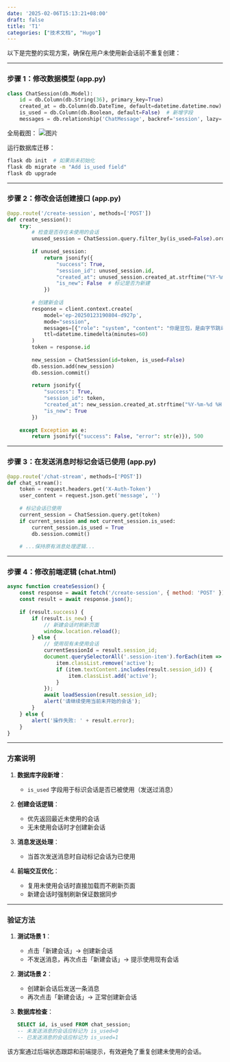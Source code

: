 ```yaml
---
date: '2025-02-06T15:13:21+08:00'
draft: false
title: 'T1'
categories: ["技术文档", "Hugo"]
---
```


以下是完整的实现方案，确保在用户未使用新会话前不重复创建：

---

### 步骤 1：修改数据模型 (app.py)
```python
class ChatSession(db.Model):
    id = db.Column(db.String(36), primary_key=True)
    created_at = db.Column(db.DateTime, default=datetime.datetime.now)
    is_used = db.Column(db.Boolean, default=False)  # 新增字段
    messages = db.relationship('ChatMessage', backref='session', lazy='dynamic')
```

全局截图：
![图片](/images/2025/image.png)




运行数据库迁移：
```bash
flask db init  # 如果尚未初始化
flask db migrate -m "Add is_used field"
flask db upgrade
```

---

### 步骤 2：修改会话创建接口 (app.py)
```python
@app.route('/create-session', methods=['POST'])
def create_session():
    try:
        # 检查是否存在未使用的会话
        unused_session = ChatSession.query.filter_by(is_used=False).order_by(ChatSession.created_at.desc()).first()
        
        if unused_session:
            return jsonify({
                "success": True,
                "session_id": unused_session.id,
                "created_at": unused_session.created_at.strftime("%Y-%m-%d %H:%M"),
                "is_new": False  # 标记是否为新建
            })
        
        # 创建新会话
        response = client.context.create(
            model='ep-20250123190804-d927p',
            mode="session",
            messages=[{"role": "system", "content": "你是豆包，是由字节跳动开发的 AI 人工智能助手"}],
            ttl=datetime.timedelta(minutes=60)
        )
        token = response.id
        
        new_session = ChatSession(id=token, is_used=False)
        db.session.add(new_session)
        db.session.commit()
        
        return jsonify({
            "success": True,
            "session_id": token,
            "created_at": new_session.created_at.strftime("%Y-%m-%d %H:%M"),
            "is_new": True
        })
        
    except Exception as e:
        return jsonify({"success": False, "error": str(e)}), 500
```

---

### 步骤 3：在发送消息时标记会话已使用 (app.py)
```python
@app.route('/chat-stream', methods=['POST'])
def chat_stream():
    token = request.headers.get('X-Auth-Token')
    user_content = request.json.get('message', '')
    
    # 标记会话已使用
    current_session = ChatSession.query.get(token)
    if current_session and not current_session.is_used:
        current_session.is_used = True
        db.session.commit()
    
    # ...保持原有消息处理逻辑...
```

---

### 步骤 4：修改前端逻辑 (chat.html)
```javascript
async function createSession() {
    const response = await fetch('/create-session', { method: 'POST' });
    const result = await response.json();
    
    if (result.success) {
        if (result.is_new) {
            // 新建会话时刷新页面
            window.location.reload();
        } else {
            // 使用现有未使用会话
            currentSessionId = result.session_id;
            document.querySelectorAll('.session-item').forEach(item => {
                item.classList.remove('active');
                if (item.textContent.includes(result.session_id)) {
                    item.classList.add('active');
                }
            });
            await loadSession(result.session_id);
            alert('请继续使用当前未开始的会话');
        }
    } else {
        alert('操作失败: ' + result.error);
    }
}
```

---

### 方案说明
1. **数据库字段新增**：
   - `is_used` 字段用于标识会话是否已被使用（发送过消息）

2. **创建会话逻辑**：
   - 优先返回最近未使用的会话
   - 无未使用会话时才创建新会话

3. **消息发送处理**：
   - 当首次发送消息时自动标记会话为已使用

4. **前端交互优化**：
   - 复用未使用会话时直接加载而不刷新页面
   - 新建会话时强制刷新保证数据同步

---

### 验证方法
1. **测试场景 1**：
   - 点击「新建会话」→ 创建新会话
   - 不发送消息，再次点击「新建会话」→ 提示使用现有会话

2. **测试场景 2**：
   - 创建新会话后发送一条消息
   - 再次点击「新建会话」→ 正常创建新会话

3. **数据库检查**：
   ```sql
   SELECT id, is_used FROM chat_session;
   -- 未发送消息的会话应标记为 is_used=0
   -- 已发送消息的会话应标记为 is_used=1
   ```

该方案通过后端状态跟踪和前端提示，有效避免了重复创建未使用的会话。
